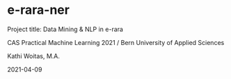 # e-rara-ner

Project title: Data Mining & NLP in e-rara

CAS Practical Machine Learning 2021 / Bern University of Applied Sciences

Kathi Woitas, M.A.

2021-04-09
